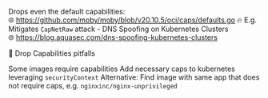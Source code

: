 
Drops even the default capabilities:  
🌐 https://github.com/moby/moby/blob/v20.10.5/oci/caps/defaults.go
🔥 E.g. Mitigates `CapNetRaw` attack - DNS Spoofing on Kubernetes Clusters  
🌐 https://blog.aquasec.com/dns-spoofing-kubernetes-clusters

🚧 Drop Capabilities pitfalls

Some images require capabilities
Add necessary caps to kubernetes leveraging `securityContext`
Alternative: Find image with same app that does not require caps, e.g. `nginxinc/nginx-unprivileged`